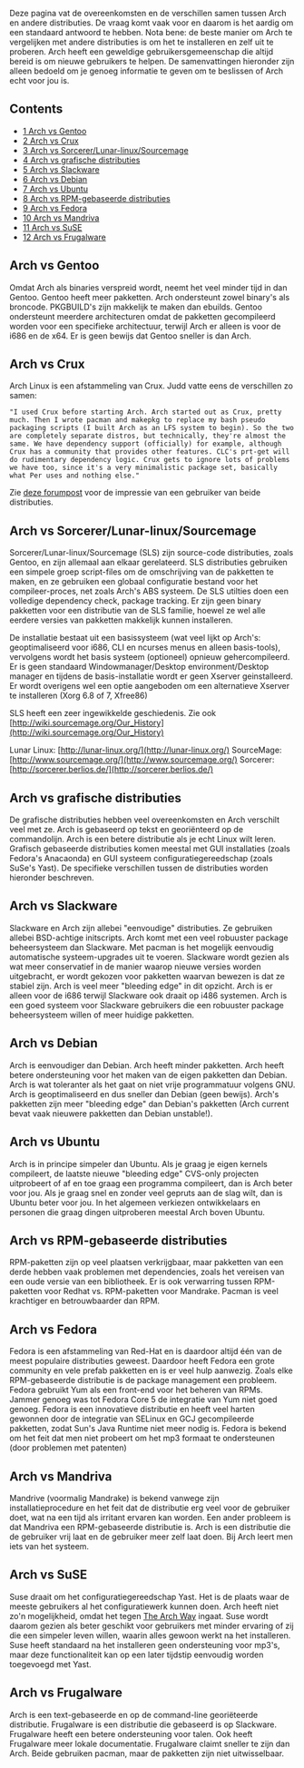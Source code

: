 Deze pagina vat de overeenkomsten en de verschillen samen tussen Arch en andere distributies. De vraag komt vaak voor en daarom is het aardig om een standaard antwoord te hebben. Nota bene: de beste manier om Arch te vergelijken met andere distributies is om het te installeren en zelf uit te proberen. Arch heeft een geweldige gebruikersgemeenschap die altijd bereid is om nieuwe gebruikers te helpen. De samenvattingen hieronder zijn alleen bedoeld om je genoeg informatie te geven om te beslissen of Arch echt voor jou is.

## Contents

*   [1 Arch vs Gentoo](#Arch_vs_Gentoo)
*   [2 Arch vs Crux](#Arch_vs_Crux)
*   [3 Arch vs Sorcerer/Lunar-linux/Sourcemage](#Arch_vs_Sorcerer.2FLunar-linux.2FSourcemage)
*   [4 Arch vs grafische distributies](#Arch_vs_grafische_distributies)
*   [5 Arch vs Slackware](#Arch_vs_Slackware)
*   [6 Arch vs Debian](#Arch_vs_Debian)
*   [7 Arch vs Ubuntu](#Arch_vs_Ubuntu)
*   [8 Arch vs RPM-gebaseerde distributies](#Arch_vs_RPM-gebaseerde_distributies)
*   [9 Arch vs Fedora](#Arch_vs_Fedora)
*   [10 Arch vs Mandriva](#Arch_vs_Mandriva)
*   [11 Arch vs SuSE](#Arch_vs_SuSE)
*   [12 Arch vs Frugalware](#Arch_vs_Frugalware)

## Arch vs Gentoo

Omdat Arch als binaries verspreid wordt, neemt het veel minder tijd in dan Gentoo. Gentoo heeft meer pakketten. Arch ondersteunt zowel binary's als broncode. PKGBUILD's zijn makkelijk te maken dan ebuilds. Gentoo ondersteunt meerdere architecturen omdat de pakketten gecompileerd worden voor een specifieke architectuur, terwijl Arch er alleen is voor de i686 en de x64\. Er is geen bewijs dat Gentoo sneller is dan Arch.

## Arch vs Crux

Arch Linux is een afstammeling van Crux. Judd vatte eens de verschillen zo samen:

	"I used Crux before starting Arch. Arch started out as Crux, pretty much. Then I wrote pacman and makepkg to replace my bash pseudo packaging scripts (I built Arch as an LFS system to begin). So the two are completely separate distros, but technically, they're almost the same. We have dependency support (officially) for example, although Crux has a community that provides other features. CLC's prt-get will do rudimentary dependency logic. Crux gets to ignore lots of problems we have too, since it's a very minimalistic package set, basically what Per uses and nothing else."

Zie [deze forumpost](https://bbs.archlinux.org/viewtopic.php?t=3608&start=270#133721) voor de impressie van een gebruiker van beide distributies.

## Arch vs Sorcerer/Lunar-linux/Sourcemage

Sorcerer/Lunar-linux/Sourcemage (SLS) zijn source-code distributies, zoals Gentoo, en zijn allemaal aan elkaar gerelateerd. SLS distributies gebruiken een simpele groep script-files om de omschrijving van de pakketten te maken, en ze gebruiken een globaal configuratie bestand voor het compileer-proces, net zoals Arch's ABS systeem. De SLS utilties doen een volledige dependency check, package tracking. Er zijn geen binary pakketten voor een distributie van de SLS familie, hoewel ze wel alle eerdere versies van pakketten makkelijk kunnen installeren.

De installatie bestaat uit een basissysteem (wat veel lijkt op Arch's: geoptimaliseerd voor i686, CLI en ncurses menus en alleen basis-tools), vervolgens wordt het basis systeem (optioneel) opnieuw gehercompileerd. Er is geen standaard Windowmanager/Desktop environment/Desktop manager en tijdens de basis-installatie wordt er geen Xserver geinstalleerd. Er wordt overigens wel een optie aangeboden om een alternatieve Xserver te installeren (Xorg 6.8 of 7, Xfree86)

SLS heeft een zeer ingewikkelde geschiedenis. Zie ook [http://wiki.sourcemage.org/Our_History](http://wiki.sourcemage.org/Our_History)

Lunar Linux: [http://lunar-linux.org/](http://lunar-linux.org/) SourceMage: [http://www.sourcemage.org/](http://www.sourcemage.org/) Sorcerer: [http://sorcerer.berlios.de/](http://sorcerer.berlios.de/)

## Arch vs grafische distributies

De grafische distributies hebben veel overeenkomsten en Arch verschilt veel met ze. Arch is gebaseerd op tekst en georiënteerd op de commandolijn. Arch is een betere distributie als je echt Linux wilt leren. Grafisch gebaseerde distributies komen meestal met GUI installaties (zoals Fedora's Anacaonda) en GUI systeem configuratiegereedschap (zoals SuSe's Yast). De specifieke verschillen tussen de distributies worden hieronder beschreven.

## Arch vs Slackware

Slackware en Arch zijn allebei "eenvoudige" distributies. Ze gebruiken allebei BSD-achtige initscripts. Arch komt met een veel robuuster package beheersysteem dan Slackware. Met pacman is het mogelijk eenvoudig automatische systeem-upgrades uit te voeren. Slackware wordt gezien als wat meer conservatief in de manier waarop nieuwe versies worden uitgebracht, er wordt gekozen voor pakketten waarvan bewezen is dat ze stabiel zijn. Arch is veel meer "bleeding edge" in dit opzicht. Arch is er alleen voor de i686 terwijl Slackware ook draait op i486 systemen. Arch is een goed systeem voor Slackware gebruikers die een robuuster package beheersysteem willen of meer huidige pakketten.

## Arch vs Debian

Arch is eenvoudiger dan Debian. Arch heeft minder pakketten. Arch heeft betere ondersteuning voor het maken van de eigen pakketten dan Debian. Arch is wat toleranter als het gaat on niet vrije programmatuur volgens GNU. Arch is geoptimaliseerd en dus sneller dan Debian (geen bewijs). Arch's pakketten zijn meer "bleeding edge" dan Debian's pakketten (Arch current bevat vaak nieuwere pakketten dan Debian unstable!).

## Arch vs Ubuntu

Arch is in principe simpeler dan Ubuntu. Als je graag je eigen kernels compileert, de laatste nieuwe "bleeding edge" CVS-only projecten uitprobeert of af en toe graag een programma compileert, dan is Arch beter voor jou. Als je graag snel en zonder veel gepruts aan de slag wilt, dan is Ubuntu beter voor jou. In het algemeen verkiezen ontwikkelaars en personen die graag dingen uitproberen meestal Arch boven Ubuntu.

## Arch vs RPM-gebaseerde distributies

RPM-paketten zijn op veel plaatsen verkrijgbaar, maar pakketten van een derde hebben vaak problemen met dependencies, zoals het vereisen van een oude versie van een bibliotheek. Er is ook verwarring tussen RPM-paketten voor Redhat vs. RPM-paketten voor Mandrake. Pacman is veel krachtiger en betrouwbaarder dan RPM.

## Arch vs Fedora

Fedora is een afstammeling van Red-Hat en is daardoor altijd één van de meest populaire distributies geweest. Daardoor heeft Fedora een grote community en vele prefab pakketten en is er veel hulp aanwezig. Zoals elke RPM-gebaseerde distributie is de package management een probleem. Fedora gebruikt Yum als een front-end voor het beheren van RPMs. Jammer genoeg was tot Fedora Core 5 de integratie van Yum niet goed genoeg. Fedora is een innovatieve distributie en heeft veel harten gewonnen door de integratie van SELinux en GCJ gecompileerde pakketten, zodat Sun's Java Runtime niet meer nodig is. Fedora is bekend om het feit dat men niet probeert om het mp3 formaat te ondersteunen (door problemen met patenten)

## Arch vs Mandriva

Mandrive (voormalig Mandrake) is bekend vanwege zijn installatieprocedure en het feit dat de distributie erg veel voor de gebruiker doet, wat na een tijd als irritant ervaren kan worden. Een ander probleem is dat Mandriva een RPM-gebaseerde distributie is. Arch is een distributie die de gebruiker vrij laat en de gebruiker meer zelf laat doen. Bij Arch leert men iets van het systeem.

## Arch vs SuSE

Suse draait om het configuratiegereedschap Yast. Het is de plaats waar de meeste gebruikers al het configuratiewerk kunnen doen. Arch heeft niet zo'n mogelijkheid, omdat het tegen [The Arch Way](/index.php/The_Arch_Way "The Arch Way") ingaat. Suse wordt daarom gezien als beter geschikt voor gebruikers met minder ervaring of zij die een simpeler leven willen, waarin alles gewoon werkt na het installeren. Suse heeft standaard na het installeren geen ondersteuning voor mp3's, maar deze functionaliteit kan op een later tijdstip eenvoudig worden toegevoegd met Yast.

## Arch vs Frugalware

Arch is een text-gebaseerde en op de command-line georiëteerde distributie. Frugalware is een distributie die gebaseerd is op Slackware. Frugalware heeft een betere ondersteuning voor talen. Ook heeft Frugalware meer lokale documentatie. Frugalware claimt sneller te zijn dan Arch. Beide gebruiken pacman, maar de pakketten zijn niet uitwisselbaar.